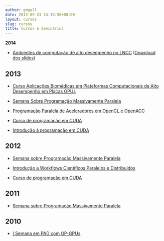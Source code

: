 ```yaml
---
author: gmgall
date: 2013-09-23 14:18:50+00:00
layout: cursos
slug: cursos
title: Cursos e Seminários
---
```


**2014**

* [Ambientes de computação de alto desempenho no LNCC](http://www.lncc.br/eventoSeminario/seminarioconsultar.php?vMenu=5&Idt_evento=1310&vAno=2014) ([Download dos slides](/slides/ambientes_hpc_lncc.pdf))

**2013**
--------


* [Curso Aplicações Biomédicas em Plataformas Computacionais de Alto Desempenho em Placas GPUs](http://www.labinfo.lncc.br/gpus/)

* [Semana Sobre Programação Massivamente
  Paralela](http://www.lncc.br/eventoSeminario/eventoconsultar.php?vMenu=5&idt_evento=1053&vAno=2013)

* [Programação Paralela de Aceleradores em OpenCL e
  OpenACC](http://www.lncc.br/eventoSeminario/outrosEventosConsultar.php?vMenu=5&idt_evento=1217&idt_tipo_evento=9&vAno=2013&vtipc=1)

* [Curso de programação em
  CUDA](http://www.lncc.br/eventoSeminario/outrosEventosConsultar.php?vMenu=5&idt_evento=1196&idt_tipo_evento=9&vAno=2013&vtipc=1)

* [Introdução à programação em
  CUDA](http://www.lncc.br/eventoSeminario/cursoConsultar.php?vMenu=&idt_evento=1052&idt_atividade_evento=2885)

**2012**
--------

* [Semana sobre Programação Massivamente
  Paralela](http://www.lncc.br/eventoSeminario/eventoconsultar.php?vMenu=5&idt_evento=946&vAno=2012)

* [Introdução a Workflows Científicos Paralelos e
  Distribuídos](http://www.lncc.br/eventoSeminario/cursoConsultar.php?vMenu=4&idt_evento=942&idt_atividade_evento=2706)

* [Curso de programação em
  CUDA](http://www.lncc.br/eventoSeminario/outrosEventosConsultar.php?vMenu=5&idt_evento=1007&idt_tipo_evento=9&vAno=2012&vtipc=1)

**2011**
--------

* [Semana sobre Programação Massivamente
  Paralela](http://www.lncc.br/eventoSeminario/eventoconsultar.php?vMenu=5&idt_evento=869&vAno=2011)

**2010**
--------

* [I Semana em PAD com GP-GPUs](http://www.lncc.br/eventoSeminario/eventoconsultar.php?vMenu=5&idt_evento=740&vAno=2010)
